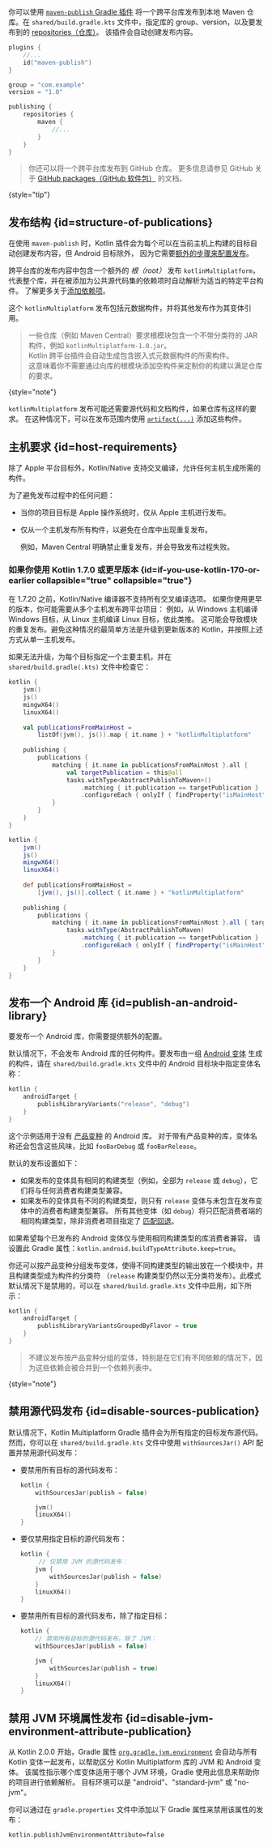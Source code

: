 [//]: # (title: 发布跨平台库)

你可以使用 [`maven-publish` Gradle 插件](https://docs.gradle.org/current/userguide/publishing_maven.html)
将一个跨平台库发布到本地 Maven 仓库。在 `shared/build.gradle.kts` 文件中，指定库的 group、version，以及要发布到的
[repositories（仓库）](https://docs.gradle.org/current/userguide/publishing_maven.html#publishing_maven:repositories)。
该插件会自动创建发布内容。

```kotlin
plugins {
    //...
    id("maven-publish")
}

group = "com.example"
version = "1.0"

publishing {
    repositories {
        maven {
            //...
        }
    }
}
```

> 你还可以将一个跨平台库发布到 GitHub 仓库。
> 更多信息请参见 GitHub 关于 [GitHub packages（GitHub 软件包）](https://docs.github.com/en/packages) 的文档。
>
{style="tip"}

## 发布结构 {id=structure-of-publications}

在使用 `maven-publish` 时，Kotlin 插件会为每个可以在当前主机上构建的目标自动创建发布内容，但 Android 目标除外，
因为它需要[额外的步骤来配置发布](#publish-an-android-library)。

跨平台库的发布内容中包含一个额外的 _根（root）_ 发布 `kotlinMultiplatform`，
代表整个库，并在被添加为公共源代码集的依赖项时自动解析为适当的特定平台构件。
了解更多关于[添加依赖项](multiplatform-add-dependencies.md)。

这个 `kotlinMultiplatform` 发布包括元数据构件，并将其他发布作为其变体引用。

> 一些仓库（例如 Maven Central）要求根模块包含一个不带分类符的 JAR 构件，例如 `kotlinMultiplatform-1.0.jar`。  
> Kotlin 跨平台插件会自动生成包含嵌入式元数据构件的所需构件。  
> 这意味着你不需要通过向库的根模块添加空构件来定制你的构建以满足仓库的要求。
>
{style="note"}

`kotlinMultiplatform` 发布可能还需要源代码和文档构件，如果仓库有这样的要求。
在这种情况下，可以在发布范围内使用 [`artifact(...)`](https://docs.gradle.org/current/javadoc/org/gradle/api/publish/maven/MavenPublication.html#artifact-java.lang.Object-)
添加这些构件。

## 主机要求 {id=host-requirements}

除了 Apple 平台目标外，Kotlin/Native 支持交叉编译，允许任何主机生成所需的构件。

为了避免发布过程中的任何问题：
* 当你的项目目标是 Apple 操作系统时，仅从 Apple 主机进行发布。
* 仅从一个主机发布所有构件，以避免在仓库中出现重复发布。
  
  例如，Maven Central 明确禁止重复发布，并会导致发布过程失败。 <!-- TBD: 添加实际错误信息 -->

### 如果你使用 Kotlin 1.7.0 或更早版本 {id=if-you-use-kotlin-170-or-earlier collapsible="true" collapsible="true"}

在 1.7.20 之前，Kotlin/Native 编译器不支持所有交叉编译选项。
如果你使用更早的版本，你可能需要从多个主机发布跨平台项目：
例如，从 Windows 主机编译 Windows 目标，从 Linux 主机编译 Linux 目标，依此类推。
这可能会导致模块的重复发布。避免这种情况的最简单方法是升级到更新版本的 Kotlin，并按照上述方式从单一主机发布。

如果无法升级，为每个目标指定一个主要主机，并在 `shared/build.gradle(.kts)` 文件中检查它：

<tabs group="build-script">
<tab title="Kotlin" group-key="kotlin">

```kotlin
kotlin {
    jvm()
    js()
    mingwX64()
    linuxX64()
  
    val publicationsFromMainHost =
        listOf(jvm(), js()).map { it.name } + "kotlinMultiplatform"
  
    publishing {
        publications {
            matching { it.name in publicationsFromMainHost }.all {
                val targetPublication = this@all
                tasks.withType<AbstractPublishToMaven>()
                    .matching { it.publication == targetPublication }
                    .configureEach { onlyIf { findProperty("isMainHost") == "true" } }
            }
        }
    }
}
```

</tab>
<tab title="Groovy" group-key="groovy">

```groovy
kotlin {
    jvm()
    js()
    mingwX64()
    linuxX64()
  
    def publicationsFromMainHost =
        [jvm(), js()].collect { it.name } + "kotlinMultiplatform"
  
    publishing {
        publications {
            matching { it.name in publicationsFromMainHost }.all { targetPublication ->
                tasks.withType(AbstractPublishToMaven)
                    .matching { it.publication == targetPublication }
                    .configureEach { onlyIf { findProperty("isMainHost") == "true" } }
            }
        }
    }
}
```

</tab>
</tabs>

## 发布一个 Android 库 {id=publish-an-android-library}

要发布一个 Android 库，你需要提供额外的配置。

默认情况下，不会发布 Android 库的任何构件。要发布由一组 [Android 变体](https://developer.android.com/studio/build/build-variants)
生成的构件，请在 `shared/build.gradle.kts` 文件中的 Android 目标块中指定变体名称：

```kotlin
kotlin {
    androidTarget {
        publishLibraryVariants("release", "debug")
    }
}

```

这个示例适用于没有 [产品变种](https://developer.android.com/studio/build/build-variants#product-flavors) 的 Android 库。
对于带有产品变种的库，变体名称还会包含这些风味，比如 `fooBarDebug` 或 `fooBarRelease`。

默认的发布设置如下：
* 如果发布的变体具有相同的构建类型（例如，全部为 `release` 或 `debug`），它们将与任何消费者构建类型兼容。
* 如果发布的变体具有不同的构建类型，则只有 `release` 变体与未包含在发布变体中的消费者构建类型兼容。
  所有其他变体（如 `debug`）将只匹配消费者端的相同构建类型，除非消费者项目指定了
  [匹配回退](https://developer.android.com/reference/tools/gradle-api/4.2/com/android/build/api/dsl/BuildType)。

如果希望每个已发布的 Android 变体仅与使用相同构建类型的库消费者兼容，
请设置此 Gradle 属性：`kotlin.android.buildTypeAttribute.keep=true`。

你还可以按产品变种分组发布变体，使得不同构建类型的输出放在一个模块中，并且构建类型成为构件的分类符
（`release` 构建类型仍然以无分类符发布）。此模式默认情况下是禁用的，可以在 `shared/build.gradle.kts` 文件中启用，如下所示：

```kotlin
kotlin {
    androidTarget {
        publishLibraryVariantsGroupedByFlavor = true
    }
}
```

> 不建议发布按产品变种分组的变体，特别是在它们有不同依赖的情况下，因为这些依赖会被合并到一个依赖列表中。
>
{style="note"}

## 禁用源代码发布 {id=disable-sources-publication}

默认情况下，Kotlin Multiplatform Gradle 插件会为所有指定的目标发布源代码。
然而，你可以在 `shared/build.gradle.kts` 文件中使用 `withSourcesJar()` API 配置并禁用源代码发布：

* 要禁用所有目标的源代码发布：

  ```kotlin
  kotlin {
      withSourcesJar(publish = false)
  
      jvm()
      linuxX64()
  }
  ```

* 要仅禁用指定目标的源代码发布：

  ```kotlin
  kotlin {
       // 仅禁用 JVM 的源代码发布：
      jvm {
          withSourcesJar(publish = false)
      }
      linuxX64()
  }
  ```

* 要禁用所有目标的源代码发布，除了指定目标：

  ```kotlin
  kotlin {
      // 禁用所有目标的源代码发布，除了 JVM：
      withSourcesJar(publish = false)
  
      jvm {
          withSourcesJar(publish = true)
      }
      linuxX64()
  }
  ```

## 禁用 JVM 环境属性发布 {id=disable-jvm-environment-attribute-publication}

从 Kotlin 2.0.0 开始，Gradle 属性 [`org.gradle.jvm.environment`](https://docs.gradle.org/current/userguide/variant_attributes.html#sub:jvm_default_attributes)
会自动与所有 Kotlin 变体一起发布，以帮助区分 Kotlin Multiplatform 库的 JVM 和 Android 变体。
该属性指示哪个库变体适用于哪个 JVM 环境，Gradle 使用此信息来帮助你的项目进行依赖解析。
目标环境可以是 "android"、"standard-jvm" 或 "no-jvm"。

你可以通过在 `gradle.properties` 文件中添加以下 Gradle 属性来禁用该属性的发布：

```none
kotlin.publishJvmEnvironmentAttribute=false
```
